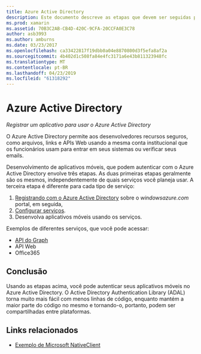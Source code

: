 ```yaml
---
title: Azure Active Directory
description: Este documento descreve as etapas que devem ser seguidas para permitir que um aplicativo móvel autenticar com o Azure Active Directory.
ms.prod: xamarin
ms.assetid: 70B3C2AB-CB4D-420C-9CFA-20CCFA0E3C78
author: asb3993
ms.author: amburns
ms.date: 03/23/2017
ms.openlocfilehash: ca33422817f19dbb0a04e8870800d3f5efa8af2a
ms.sourcegitcommit: 4b402d1c508fa84e4fc3171a6e43b811323948fc
ms.translationtype: MT
ms.contentlocale: pt-BR
ms.lasthandoff: 04/23/2019
ms.locfileid: "61318292"
---
```

# <a name="azure-active-directory"></a>Azure Active Directory

_Registrar um aplicativo para usar o Azure Active Directory_

O Azure Active Directory permite aos desenvolvedores recursos seguros, como arquivos, links e APIs Web usando a mesma conta institucional que os funcionários usam para entrar em seus sistemas ou verificar seus emails.

Desenvolvimento de aplicativos móveis, que podem autenticar com o Azure Active Directory envolve três etapas.
As duas primeiras etapas geralmente são os mesmos, independentemente de quais serviços você planeja usar. A terceira etapa é diferente para cada tipo de serviço:

  1. [Registrando com o Azure Active Directory](~/cross-platform/data-cloud/active-directory/get-started/register.md) sobre o *windowsazure.com* portal, em seguida,
  2. [Configurar serviços](~/cross-platform/data-cloud/active-directory/get-started/configure.md).
  3. Desenvolva aplicativos móveis usando os serviços.

Exemplos de diferentes serviços, que você pode acessar:

- [API do Graph](~/cross-platform/data-cloud/active-directory/graph.md)
- API Web
- Office365


## <a name="conclusion"></a>Conclusão

Usando as etapas acima, você pode autenticar seus aplicativos móveis no Azure Active Directory. O Active Directory Authentication Library (ADAL) torna muito mais fácil com menos linhas de código, enquanto mantém a maior parte do código no mesmo e tornando-o, portanto, podem ser compartilhadas entre plataformas.



## <a name="related-links"></a>Links relacionados

- [Exemplo de Microsoft NativeClient](https://github.com/AzureADSamples/NativeClient-MultiTarget-DotNet)
